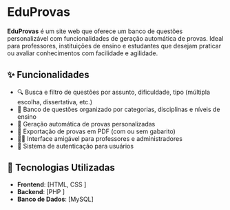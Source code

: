 # EduProvas

**EduProvas** é um site web que oferece um banco de questões personalizável com funcionalidades de geração automática de provas. Ideal para professores, instituições de ensino e estudantes que desejam praticar ou avaliar conhecimentos com facilidade e agilidade.

## ✨ Funcionalidades

- 🔍 Busca e filtro de questões por assunto, dificuldade, tipo (múltipla escolha, dissertativa, etc.)
- 🧠 Banco de questões organizado por categorias, disciplinas e níveis de ensino
- 📝 Geração automática de provas personalizadas
- 📄 Exportação de provas em PDF (com ou sem gabarito)
- 🧑‍🏫 Interface amigável para professores e administradores
- 🔐 Sistema de autenticação para usuários

## 🚀 Tecnologias Utilizadas

- **Frontend**: [HTML, CSS ]
- **Backend**: [PHP ]
- **Banco de Dados**: [MySQL]

